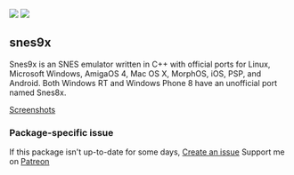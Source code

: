[![](https://img.shields.io/chocolatey/v/snes9x?color=green&label=snes9x)](https://chocolatey.org/packages/snes9x) [![](https://img.shields.io/chocolatey/dt/snes9x)](https://chocolatey.org/packages/snes9x)

## snes9x
Snes9x is an SNES emulator written in C++ with official ports for Linux, Microsoft Windows, 
AmigaOS 4, Mac OS X, MorphOS, iOS, PSP, and Android. Both Windows RT and Windows Phone 8 
have an unofficial port named Snes8x.

[Screenshots](http://www.snes9x.com/screenshots.asp)

### Package-specific issue
If this package isn't up-to-date for some days, [Create an issue](https://github.com/tunisiano187/chocolatey-packages/issues/new)
Support me on [Patreon](https://www.patreon.com/bePatron?u=39585820)